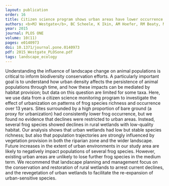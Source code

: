 ```yaml
---
layout: publication
order: 16
title: Citizen science program shows urban areas have lower occurrence of frog species, but not accelerated declines.
authors: <b>MJ Westgate</b>, BC Scheele, K Ikin, AM Hoefer, RM Beaty, M Evans, W Osborne, L Rayner & DA Driscoll
year: 2015
journal: PLOS ONE
volume: 10(11)
pages: e0140973
doi: 10.1371/journal.pone.0140973
pdf: 2015_Westgate_PLOSone.pdf
tags: landscape_ecology
---
```

Understanding the influence of landscape change on animal populations is critical to inform biodiversity conservation efforts. A particularly important goal is to understand how urban density affects the persistence of animal populations through time, and how these impacts can be mediated by habitat provision; but data on this question are limited for some taxa. Here, we use data from a citizen science monitoring program to investigate the effect of urbanization on patterns of frog species richness and occurrence over 13 years. Sites surrounded by a high proportion of bare ground (a proxy for urbanization) had consistently lower frog occurrence, but we found no evidence that declines were restricted to urban areas. Instead, several frog species showed declines in rural wetlands with low-quality habitat. Our analysis shows that urban wetlands had low but stable species richness; but also that population trajectories are strongly influenced by vegetation provision in both the riparian zone and the wider landscape. Future increases in the extent of urban environments in our study area are likely to negatively impact populations of several frog species. However, existing urban areas are unlikely to lose further frog species in the medium term. We recommend that landscape planning and management focus on the conservation and restoration of rural wetlands to arrest current declines, and the revegetation of urban wetlands to facilitate the re-expansion of urban-sensitive species.